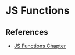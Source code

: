 # JS Functions

## References
- [JS Functions Chapter](https://github.com/nashville-software-school/client-side-mastery/blob/master/book-2-the-neophyte/chapters/JS_FUNCTION_BASICS.md)